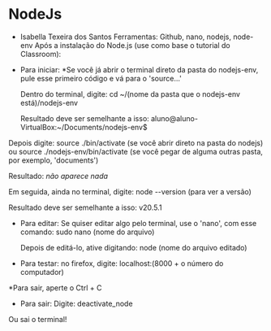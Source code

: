 # NodeJs 
- Isabella Texeira dos Santos
Ferramentas: Github, nano, nodejs, node-env
Após a instalação do Node.js (use como base o tutorial do Classroom):

- Para iniciar:
*Se você já abrir o terminal direto da pasta do nodejs-env, pule esse primeiro código e vá para o 'source...'

  Dentro do terminal, digite:
cd ~/(nome da pasta que o nodejs-env está)/nodejs-env

  Resultado deve ser semelhante a isso:
aluno@aluno-VirtualBox:~/Documents/nodejs-env$

 Depois digite:
source ./bin/activate  (se você abrir direto na pasta do nodejs)  ou
source ./nodejs-env/bin/activate  (se você pegar de alguma outras pasta, por exemplo, 'documents')

 Resultado:
*não aparece nada* 

 Em seguida, ainda no terminal, digite:
node --version (para ver a versão)

 Resultado deve ser semelhante a isso:
v20.5.1 

- Para editar:
  Se quiser editar algo pelo terminal, use o 'nano', com esse comando:
 sudo nano (nome do arquivo)

  Depois de editá-lo, ative digitando:
node (nome do arquivo editado)

- Para testar:
no firefox, digite:
localhost:(8000 + o número do computador)

*Para sair, aperte o Ctrl + C

- Para sair:
  Digite:
 deactivate_node

 Ou sai o terminal!
